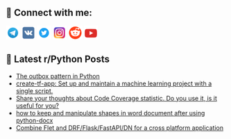 ## 🔎 Connect with me:
[<img src="https://github.com/bullbesh/bullbesh/blob/main/images/Telegram.png" width="32" height="32" />](https://t.me/bullbesh)
[<img src="https://github.com/bullbesh/bullbesh/blob/main/images/VK.png" width="32" height="32" />](https://vk.com/bullbesh)
[<img src="https://github.com/bullbesh/bullbesh/blob/main/images/Twitter.png" width="32" height="32" />](https://twitter.com/bullbesh1)
[<img src="https://github.com/bullbesh/bullbesh/blob/main/images/Instagram.png" width="32" height="32" />](https://www.instagram.com/bullbesh)
[<img src="https://github.com/bullbesh/bullbesh/blob/main/images/Reddit.png" width="32" height="32" />](https://www.reddit.com/user/bullbesh)
[<img src="https://github.com/bullbesh/bullbesh/blob/main/images/YouTube.png" width="32" height="32" />](https://www.youtube.com/channel/UCtfjRs6uzgq5mfm8S06WTcg)

## 📕 Latest r/Python Posts
<!-- BLOG-POST-LIST:START -->
- [The outbox pattern in Python](https://www.reddit.com/r/Python/comments/zsllxd/the_outbox_pattern_in_python/)
- [create-tf-app: Set up and maintain a machine learning project with a single script.](https://www.reddit.com/r/Python/comments/zslbhf/createtfapp_set_up_and_maintain_a_machine/)
- [Share your thoughts about Code Coverage statistic. Do you use it, is it useful for you?](https://www.reddit.com/r/Python/comments/zsk1js/share_your_thoughts_about_code_coverage_statistic/)
- [how to keep and manipulate shapes in word document after using python-docx](https://www.reddit.com/r/Python/comments/zsjo8v/how_to_keep_and_manipulate_shapes_in_word/)
- [Combine Flet and DRF/Flask/FastAPI/DN for a cross platform application](https://www.reddit.com/r/Python/comments/zshrg3/combine_flet_and_drfflaskfastapidn_for_a_cross/)
<!-- BLOG-POST-LIST:END -->
